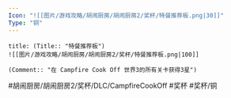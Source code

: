 ```yaml
---
Icon: "![[图片/游戏攻略/胡闹厨房/胡闹厨房2/奖杯/特餐推荐板.png|30]]"
Type: "铜"
---
```

```ad-common-bronze-trophy
title: (Title:: "特餐推荐板")
![[图片/游戏攻略/胡闹厨房/胡闹厨房2/奖杯/特餐推荐板.png|100]]

(Comment:: "在 Campfire Cook Off 世界3的所有关卡获得3星")
```

#胡闹厨房/胡闹厨房2/奖杯/DLC/CampfireCookOff #奖杯 #奖杯/铜
